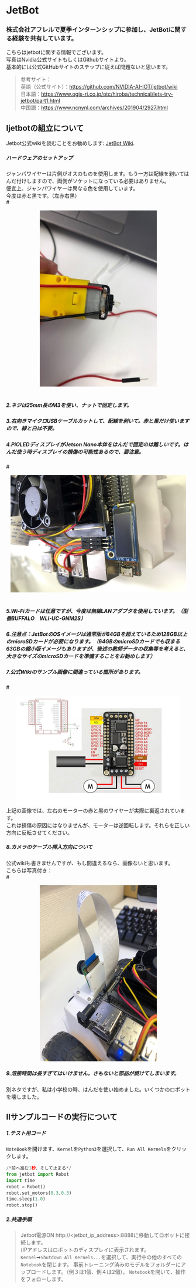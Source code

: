 # JetBot
### 株式会社アフレルで夏季インターンシップに参加し、JetBotに関する経験を共有しています。<br>
こちらはjetbotに関する情報でございます。<br>
写真はNvidia公式サイトもしくはGithubサイトより。<br>
基本的には公式GitHubサイトのステップに従えば問題ないと思います。<br>
>参考サイト：<br>
>英語（公式サイト）：https://github.com/NVIDIA-AI-IOT/jetbot/wiki<br>
>日本語：https://www.ogis-ri.co.jp/otc/hiroba/technical/lets-try-jetbot/part1.html<br>
>中国語：https://www.ncnynl.com/archives/201904/2927.html<br>
## Ⅰjetbotの組立について
Jetbot公式wikiを読むことをお勧めします: [JetBot Wiki](https://github.com/NVIDIA-AI-IOT/jetbot/wiki).<br>
##### ハードウェアのセットアップ<br>
ジャンパワイヤーは片側がオスのものを使用します。もう一方は配線を剥いてはんだ付けしますので、両側がソケットになっている必要はありません。<br>
便宜上、ジャンパワイヤーは異なる色を使用しています。<br>
今度は赤と黒です。（左赤右黒）<br>
#<div align=center><img width="320" height="480" src="https://github.com/FuhaoSun/jetbot/raw/master/photos/1.jpg"/></div><br>
##### 2.ネジは25mm長のM3を使い、ナットで固定します。<br>
##### 3.右向きマイクロUSBケーブルカットして、配線を剥いて。赤と黒だけ使いますので、緑と白は不要。<br>
##### 4.PiOLEDディスプレイがJetson Nano本体をはんだで固定のは難しいです。はんだ使う時ディスプレイの損傷の可能性あるので、要注意。<br>
#<div align=center><img width="480" height="320" src="https://github.com/FuhaoSun/jetbot/raw/master/photos/2.jpg"/></div><br>
##### 5.Wi-Fiカードは任意ですが、今度は無線LANアダプタを使用しています。（型番BUFFALO　WLI-UC-GNM2S）<br>
##### 6.注意点：JetBotのOSイメージは通常版が64GBを超えているため128GB以上のmicroSDカードが必要になります。（64GBのmicroSDカードでも収まる63GBの縮小版イメージもありますが、後述の教師データの収集等を考えると、大きなサイズのmicroSDカードを準備することをお勧めします）<br>
##### 7.公式Wikiのサンプル画像に間違っている箇所があります。

#<div align=center><img width="450" height="300" src="https://github.com/FuhaoSun/jetbot/raw/master/photos/3.jpg"/></div>
上記の画像では、左右のモーターの赤と黒のワイヤーが実際に裏返されています。<br>
これは損傷の原因にはなりませんが、モーターは逆回転します。それらを正しい方向に反転させてください。<br>
##### 8.カメラのケーブル挿入方向について<br>
公式wikiも書きませんですが、もし間違えるなら、画像ないと思います。<br>
こちらは写真付き：<br>
#<div align=center><img width="320" height="480" src="https://github.com/FuhaoSun/jetbot/raw/master/photos/4.jpg"/></div>
##### 9.溶接時間は長すぎてはいけません。さもないと部品が焼けてしまいます。<br>
別ネタですが、私は小学校の時、はんだを使い始めました。いくつかのロボットを壊しました。<br>
## Ⅱサンプルコードの実行について
##### 1.テスト用コード
`NoteBook`を開けます、`Kernel`を`Python3`を選択して、`Run All Kernels`をクリックします。
```Python
/*前へ進む1秒、そして止まる*/
from jetbot import Robot
import time
robot = Robot()
robot.set_motors(0.3,0.3)
time.sleep(1.0)
robot.stop()
```
##### 2.共通手順
>Jetbot電源ON
>http://<jetbot_ip_address>:8888に移動してロボットに接続します。<br>
		(IPアドレスはロボットのディスプレイに表示されます。<br>
>`Kernel`➡`Shutdown All Kernels...`を選択して、実行中の他のすべての`Notebook`を閉じます。
>事前トレーニング済みのモデルをフォルダーにアップロードします。（例３は1個、例４は2個）。
>`Notebook`を開いて、操作をフォローします。
